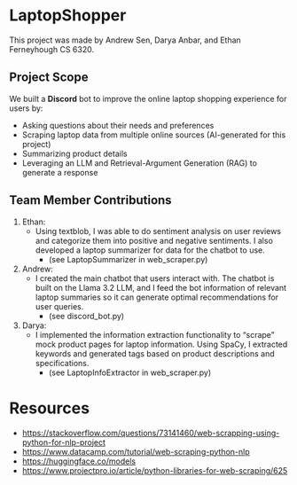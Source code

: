 # LaptopShopper
This project was made by Andrew Sen, Darya Anbar, and Ethan Ferneyhough CS 6320.


## Project Scope
We built a **Discord** bot to improve the online laptop shopping experience for users by:
- Asking questions about their needs and preferences
- Scraping laptop data from multiple online sources (AI-generated for this project)
- Summarizing product details
- Leveraging an LLM and Retrieval-Argument Generation (RAG) to generate a response


## Team Member Contributions 
1. Ethan: 
    - Using textblob, I was able to do sentiment analysis on user reviews and categorize them into positive and negative sentiments. I also developed a laptop summarizer for data for the chatbot to use. 
        - (see LaptopSummarizer in web_scraper.py)
2. Andrew: 
    - I created the main chatbot that users interact with. The chatbot is built on the Llama 3.2 LLM, and I feed the bot information of relevant laptop summaries so it can generate optimal recommendations for user queries. 
        - (see discord_bot.py)
3. Darya: 
    - I implemented the information extraction functionality to “scrape” mock product pages for laptop information. Using SpaCy, I extracted keywords and generated tags based on product descriptions and specifications. 
        - (see LaptopInfoExtractor in web_scraper.py)


# Resources
- https://stackoverflow.com/questions/73141460/web-scrapping-using-python-for-nlp-project
- https://www.datacamp.com/tutorial/web-scraping-python-nlp
- https://huggingface.co/models
- https://www.projectpro.io/article/python-libraries-for-web-scraping/625
